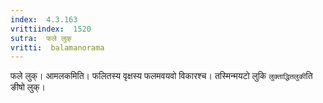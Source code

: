 ```yaml
---
index:  4.3.163
vrittiindex:  1520
sutra:  फले लुक्
vritti:  balamanorama 
---
```


फले लुक्। आमलकमिति। फलितस्य वृक्षस्य फलमवयवो विकारश्च। तस्मिन्मयटो लुकि `लुक्ताद्धितलुकी`ति ङीषो लुक्।

